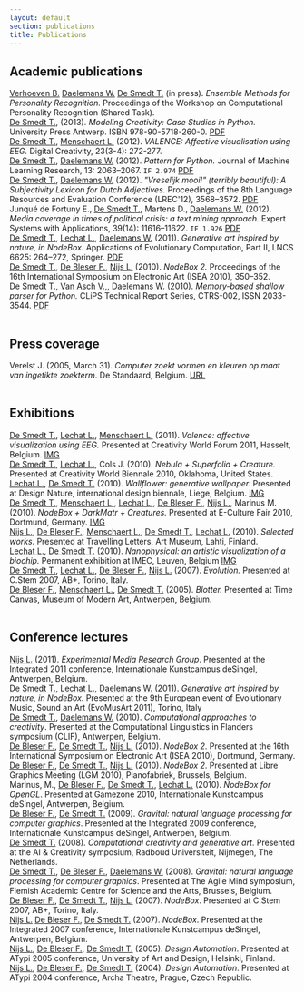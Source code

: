 ```yaml
---
layout: default
section: publications
title: Publications
---
```

<h2>Academic publications</h2>
<!-- Peer-reviewed journal papers, conference proceedings, book chapters, technical reports, PhD theses. -->
<!-- =================================================================================================== -->

<div class="publication box">
	<a href="http://www.clips.ua.ac.be/people/ben-verhoeven" class="author">Verhoeven B.</a> 
	<a href="http://www.clips.ua.ac.be/people/walter-daelemans" class="author">Daelemans W.</a> 
	<a href="../people/tom-de-smedt.html" class="author">De Smedt T.</a> 
	(in press). 
	<cite>Ensemble Methods for Personality Recognition.</cite> 
	Proceedings of the Workshop on Computational Personality Recognition (Shared Task).
</div>

<div class="publication box">
	<a href="../people/tom-de-smedt.html" class="author">De Smedt T.</a>, 
	(2013). 
	<cite>Modeling Creativity: Case Studies in Python.</cite> 
	University Press Antwerp. ISBN 978-90-5718-260-0.
	<a href="http://www.clips.ua.ac.be/sites/default/files/modeling-creativity.pdf" class="attachment">PDF</a>
</div>

<div class="publication box">
	<a href="../people/tom-de-smedt.html" class="author">De Smedt T.</a>, 
	<a href="../people/lieven-menschaert.html" class="author">Menschaert L.</a> 
	(2012). 
	<cite>VALENCE: Affective visualisation using EEG.</cite> 
	Digital Creativity, 23(3-4): 272-277.
</div>

<div class="publication box">
	<a href="../people/tom-de-smedt.html" class="author">De Smedt T.</a>, 
	<a href="http://www.clips.ua.ac.be/people/walter-daelemans" class="author">Daelemans W.</a> 
	(2012). 
	<cite>Pattern for Python.</cite> 
	Journal of Machine Learning Research, 13: 2063–2067.
	<code>IF 2.974</code>
	<a href="http://jmlr.csail.mit.edu/papers/volume13/desmedt12a/desmedt12a.pdf" class="attachment">PDF</a>
</div>

<div class="publication box">
	<a href="../people/tom-de-smedt.html" class="author">De Smedt T.</a>, 
	<a href="http://www.clips.ua.ac.be/people/walter-daelemans" class="author">Daelemans W.</a> 
	(2012). 
	<cite>"Vreselijk mooi!" (terribly beautiful): A Subjectivity Lexicon for Dutch Adjectives.</cite> 
	Proceedings of the 8th Language Resources and Evaluation Conference (LREC'12), 3568–3572.
	<a href="http://www.clips.ua.ac.be/sites/default/files/desmedt-subjectivity.pdf" class="attachment">PDF</a>
</div>

<div class="publication box">
	Junqu&eacute; de Fortuny E.,
	<a href="../people/tom-de-smedt.html" class="author">De Smedt T.</a>, 
	Martens D., 
	<a href="http://www.clips.ua.ac.be/people/walter-daelemans" class="author">Daelemans W.</a> 
	(2012). 
	<cite>Media coverage in times of political crisis: a text mining approach.</cite> 
	Expert Systems with Applications, 39(14): 11616–11622. 
	<code>IF 1.926</code>
	<a href="http://www.clips.ua.ac.be/sites/default/files/coverage.pdf" class="attachment">PDF</a>
</div>

<div class="publication box">
	<a href="../people/tom-de-smedt.html" class="author">De Smedt T.</a>, 
	<a href="http://ludivinelechat.be" class="author">Lechat L.</a>, 
	<a href="http://www.clips.ua.ac.be/people/walter-daelemans" class="author">Daelemans W.</a> 
	(2011). 
	<cite>Generative art inspired by nature, in NodeBox.</cite> 
	Applications of Evolutionary Computation, Part II, LNCS 6625: 264–272, Springer. 
	<a href="http://www.clips.ua.ac.be/sites/default/files/desmedt-generative-art.pdf" class="attachment">PDF</a>
</div>

<div class="publication box">
	<a href="../people/tom-de-smedt.html" class="author">De Smedt T.</a>, 
	<a href="../people/frederik-de-bleser.html" class="author">De Bleser F.</a>, 
	<a href="../people/lucas-nijs.html" class="author">Nijs L.</a> 
	(2010). 
	<cite>NodeBox 2.</cite> 
	Proceedings of the 16th International Symposium on Electronic Art (ISEA 2010), 350–352.
</div>

<div class="publication box">
	<a href="../people/tom-de-smedt.html" class="author">De Smedt T.</a>, 
	<a href="http://www.clips.ua.ac.be/people/vincent-van-asch" class="author">Van Asch V.,</a>, 
	<a href="http://www.clips.ua.ac.be/people/walter-daelemans" class="author">Daelemans W.</a> 
	(2010). 
	<cite>Memory-based shallow parser for Python.</cite> CLiPS Technical Report Series, CTRS-002, ISSN 2033-3544. 
	<a href="http://www.clips.ua.ac.be/sites/default/files/ctrs-002.pdf" class="attachment">PDF</a>
</div>

<br>
<h2>Press coverage</h2>
<!-- Newspaper articles about EMRG and citing EMRG or EMRG members. -->
<!-- =================================================================================================== -->

<div class="publication press box">
	Verelst J. 
	(2005, March 31). 
	<cite>Computer zoekt vormen en kleuren op maat van ingetikte zoekterm</cite>. 
	De Standaard, Belgium. 
	<a href="http://destandaard.be/artikel/detail.aspx?artikelid=GR9DNGVE&word=nodebox" class="attachment">URL</a>
</div>

<br>
<h2>Exhibitions</h2>
<!-- Solo exhibitions or international group exhibitions. -->
<!-- =================================================================================================== -->

<div class="publication exhibition box">
	<a href="../people/tom-de-smedt.html" class="author">De Smedt T.</a>, 
	<a href="http://ludivinelechat.be" class="author">Lechat L.</a>, 
	<a href="../people/lieven-menschaert.html" class="author">Menschaert L.</a> 
	(2011). 
	<cite>Valence: affective visualization using EEG.</cite> 
	Presented at Creativity World Forum 2011, Hasselt, Belgium. 
	<a href="http://organisms.be/index.php/valence" class="attachment">IMG</a>
</div>

<div class="publication exhibition box">
	<a href="../people/tom-de-smedt.html" class="author">De Smedt T.</a>, 
	<a href="http://ludivinelechat.be" class="author">Lechat L.</a>, 
	Cols J. 
	(2010). 
	<cite>Nebula + Superfolia + Creature.</cite> 
	Presented at Creativity World Biennale 2010, Oklahoma, United States.
</div>

<div class="publication exhibition box">
	<a href="http://ludivinelechat.be" class="author">Lechat L.</a>, 
	<a href="../people/tom-de-smedt.html" class="author">De Smedt T.</a> 
	(2010). 
	<cite>Wallflower: generative wallpaper.</cite> 
	Presented at Design Nature, international design biennale, Liege, Belgium. 
	<a href="http://organisms.be/index.php/wallflower" class="attachment">IMG</a>
</div>

<div class="publication exhibition box">
	<a href="../people/tom-de-smedt.html" class="author">De Smedt T.</a>, 
	<a href="../people/lieven-menschaert.html" class="author">Menschaert L.</a>, 
	<a href="http://ludivinelechat.be" class="author">Lechat L.</a>, 
	<a href="../people/frederik-de-bleser.html" class="author">De Bleser F.</a>, 
	<a href="../people/lucas-nijs.html" class="author">Nijs L.</a>, 
	Marinus M. 
	(2010). 
	<cite>NodeBox + DarkMatr + Creatures.</cite> 
	Presented at E-Culture Fair 2010, Dortmund, Germany. 
	<a href="http://organisms.be/index.php/ecf" class="attachment">IMG</a>
</div>

<div class="publication exhibition box">
	<a href="../people/lucas-nijs.html" class="author">Nijs L.</a>, 
	<a href="../people/frederik-de-bleser.html" class="author">De Bleser F.</a>, 
	<a href="../people/lieven-menschaert.html" class="author">Menschaert L.</a>, 
	<a href="../people/tom-de-smedt.html" class="author">De Smedt T.</a>, 
	<a href="http://ludivinelechat.be" class="author">Lechat L.</a> 
	(2010). 
	<cite>Selected works.</cite> 
	Presented at Travelling Letters, Art Museum, Lahti, Finland.
</div>

<div class="publication exhibition box">
	<a href="http://ludivinelechat.be" class="author">Lechat L.</a>, 
	<a href="../people/tom-de-smedt.html" class="author">De Smedt T.</a> 
	(2010). 
	<cite>Nanophysical: an artistic visualization of a biochip.</cite> 
	Permanent exhibition at IMEC, Leuven, Belgium 
	<a href="http://organisms.be/index.php/nanophysical" class="attachment">IMG</a>
</div>

<div class="publication exhibition box">
	<a href="../people/tom-de-smedt.html" class="author">De Smedt T.</a>, 
	<a href="http://ludivinelechat.be" class="author">Lechat L.</a>, 
	<a href="../people/frederik-de-bleser.html" class="author">De Bleser F.</a>, 
	<a href="../people/lucas-nijs.html" class="author">Nijs L.</a> 
	(2007). 
	<cite>Evolution.</cite> 
	Presented at C.Stem 2007, AB+, Torino, Italy.
</div>

<div class="publication exhibition box">
	<a href="../people/frederik-de-bleser.html" class="author">De Bleser F.</a>, 
	<a href="../people/lieven-menschaert.html" class="author">Menschaert L.</a>, 
	<a href="../people/tom-de-smedt.html" class="author">De Smedt T.</a> 
	(2005). 
	<cite>Blotter.</cite> 
	Presented at Time Canvas, Museum of Modern Art, Antwerpen, Belgium.
</div>

<br>
<h2>Conference lectures</h2>
<!-- Conference lectures and invited symposia talks. -->
<!-- =================================================================================================== -->

<div class="publication talk box">
	<a href="../people/lucas-nijs.html" class="author">Nijs L.</a> (2011). 
	<cite>Experimental Media Research Group</cite>. 
	Presented at the Integrated 2011 conference, Internationale Kunstcampus deSingel, Antwerpen, Belgium.
</div>

<div class="publication talk box">
	<a href="../people/tom-de-smedt.html" class="author">De Smedt T.</a>, 
	<a href="http://ludivinelechat.be" class="author">Lechat L.</a>, 
	<a href="http://www.clips.ua.ac.be/people/walter-daelemans" class="author">Daelemans W.</a> 
	(2011).  
	<cite>Generative art inspired by nature, in NodeBox.</cite> 
	Presented at the 9th European event of Evolutionary Music, Sound an Art (EvoMusArt 2011), Torino, Italy
</div>

<div class="publication talk box">
	<a href="../people/tom-de-smedt.html" class="author">De Smedt T.</a>, 
	<a href="http://www.clips.ua.ac.be/people/walter-daelemans" class="author">Daelemans W.</a> 
	(2010). 
	<cite>Computational approaches to creativity</cite>. 
	Presented at the Computational Linguistics in Flanders symposium (CLIF), Antwerpen, Belgium.
</div>

<div class="publication talk box">
	<a href="../people/frederik-de-bleser.html" class="author">De Bleser F.</a>, 
	<a href="../people/tom-de-smedt.html" class="author">De Smedt T.</a>, 
	<a href="../people/lucas-nijs.html" class="author">Nijs L.</a> 
	(2010). 
	<cite>NodeBox 2</cite>. 
	Presented at the 16th International Symposium on Electronic Art (ISEA 2010), Dortmund, Germany.
</div>

<div class="publication talk box">
	<a href="../people/frederik-de-bleser.html" class="author">De Bleser F.</a>, 
	<a href="../people/tom-de-smedt.html" class="author">De Smedt T.</a>, 
	<a href="../people/lucas-nijs.html" class="author">Nijs L.</a> 
	(2010). 
	<cite>NodeBox 2</cite>. 
	Presented at Libre Graphics Meeting (LGM 2010), Pianofabriek, Brussels, Belgium.
</div>

<div class="publication talk box">
	Marinus, M., 
	<a href="../people/frederik-de-bleser.html" class="author">De Bleser F.</a>, 
	<a href="../people/tom-de-smedt.html" class="author">De Smedt T.</a>, 
	<a href="http://ludivinelechat.be" class="author">Lechat L.</a> 
	(2010). 
	<cite>NodeBox for OpenGL</cite>. 
	Presented at Gamezone 2010, Internationale Kunstcampus deSingel, Antwerpen, Belgium.
</div>

<div class="publication talk box">
	<a href="../people/frederik-de-bleser.html" class="author">De Bleser F.</a>, 
	<a href="../people/tom-de-smedt.html" class="author">De Smedt T.</a> 
	(2009). 
	<cite>Gravital: natural language processing for computer graphics</cite>. 
	Presented at the Integrated 2009 conference, Internationale Kunstcampus deSingel, Antwerpen, Belgium.
</div>

<div class="publication talk box">
	<a href="../people/tom-de-smedt.html" class="author">De Smedt T.</a> 
	(2008). 
	<cite>Computational creativity and generative art</cite>. 
	Presented at the AI &amp; Creativity symposium, Radboud Universiteit, Nijmegen, The Netherlands.
</div>

<div class="publication talk box">
	<a href="../people/tom-de-smedt.html" class="author">De Smedt T.</a>, 
	<a href="../people/frederik-de-bleser.html" class="author">De Bleser F.</a>, 
	<a href="http://www.clips.ua.ac.be/people/walter-daelemans" class="author">Daelemans W.</a> 
	(2008). 
	<cite>Gravital: natural language processing for computer graphics</cite>. 
	Presented at The Agile Mind symposium, Flemish Academic Centre for Science and the Arts, Brussels, Belgium.
</div>

<div class="publication talk box">
	<a href="../people/frederik-de-bleser.html" class="author">De Bleser F.</a>,
	<a href="../people/tom-de-smedt.html" class="author">De Smedt T.</a>, 
	<a href="../people/lucas-nijs.html" class="author">Nijs L.</a> 
	(2007). 
	<cite>NodeBox</cite>. 
	Presented at C.Stem 2007, AB+, Torino, Italy.
</div>

<div class="publication talk box">
	<a href="../people/lucas-nijs.html" class="author">Nijs L.</a>
	<a href="../people/frederik-de-bleser.html" class="author">De Bleser F.</a>,
	<a href="../people/tom-de-smedt.html" class="author">De Smedt T.</a> 
	(2007). 
	<cite>NodeBox</cite>. 
	Presented at the Integrated 2007 conference, Internationale Kunstcampus deSingel, Antwerpen, Belgium.
</div>

<div class="publication talk box">
	<a href="../people/lucas-nijs.html" class="author">Nijs L.</a>, 
	<a href="../people/frederik-de-bleser.html" class="author">De Bleser F.</a>,
	<a href="../people/tom-de-smedt.html" class="author">De Smedt T.</a> 
	(2005). 
	<cite>Design Automation</cite>. 
	Presented at ATypi 2005 conference, University of Art and Design, Helsinki, Finland.
</div>

<div class="publication talk box">
	<a href="../people/lucas-nijs.html" class="author">Nijs L.</a>, 
	<a href="../people/frederik-de-bleser.html" class="author">De Bleser F.</a>,
	<a href="../people/tom-de-smedt.html" class="author">De Smedt T.</a> 
	(2004). 
	<cite>Design Automation</cite>. 
	Presented at ATypi 2004 conference, Archa Theatre, Prague, Czech Republic.
</div>
